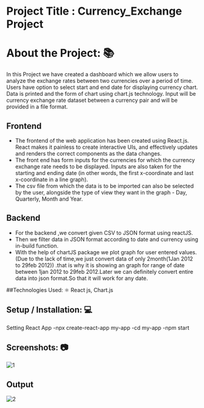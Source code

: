 # Project Title : Currency_Exchange Project

# About the Project: 📚
In this Project we have created a dashboard which we allow users to analyze the exchange rates between two currencies over a period of time. Users have option to select start and end date for displaying currency chart. Data is printed and the form of chart using chart.js technology. Input will be
currency exchange rate dataset between a currency pair and will be provided in a file format.

## Frontend
 - The frontend of the web application has been created using React.js. React makes it painless to create interactive UIs, and effectively updates and renders the correct components as the data changes. 
 - The front end has form inputs for the currencies for which the currency exchange rate needs to be displayed. Inputs are also taken for the starting and ending date (in other words, the first x-coordinate and last x-coordinate in a line graph). 
 - The csv file from which the data is to be imported can also be selected by the user, alongside the type of view they want in the graph - Day, Quarterly, Month and Year. 

## Backend
- For the backend ,we convert given CSV to JSON format  using  reactJS.
- Then we filter data in JSON format according to date and currency using in-build function.
-  With the help of chartJS package we plot graph for user entered values.
(Due to the lack  of time,we just convert data of only 2month(1Jan 2012 to 29feb 2012)) .that is why it is showing an graph for range of date between 1jan 2012 to 29feb 2012.Later we can definitely convert entire data into json format.So that  it will work for any date.

##Technologies Used: ⚛️
React js, Chart.js

## Setup / Installation: 💻
Setting React App
  -npx create-react-app my-app
  -cd my-app
  -npm start

## Screenshots: 📷
![1](https://user-images.githubusercontent.com/97447480/205901106-26f23004-73af-4f71-8978-79fbcf66f9c8.jpg)

## Output
![2](https://user-images.githubusercontent.com/97447480/205901144-424e0575-36cd-406e-ac5d-1c9e40508377.jpg)
